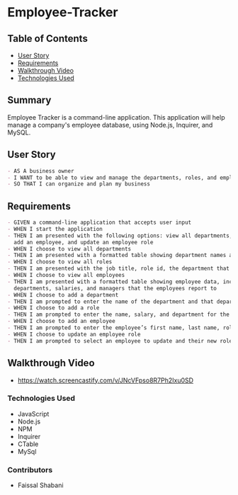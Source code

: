 # Employee-Tracker

## Table of Contents

- [User Story](#user-story)
- [Requirements](#requirements)
- [Walkthrough Video](#walkthrough-video)
- [Technologies Used](#technologies-used)

## Summary 
Employee Tracker is a command-line application. This application will help manage a company's employee database, using Node.js, Inquirer, and MySQL.

## User Story
```md
- AS A business owner
- I WANT to be able to view and manage the departments, roles, and employees in my company
- SO THAT I can organize and plan my business
```

## Requirements
```md
- GIVEN a command-line application that accepts user input
- WHEN I start the application
- THEN I am presented with the following options: view all departments, view all roles, view all employees, add a department, add a role, 
  add an employee, and update an employee role
- WHEN I choose to view all departments
- THEN I am presented with a formatted table showing department names and department ids
- WHEN I choose to view all roles
- THEN I am presented with the job title, role id, the department that role belongs to, and the salary for that role
- WHEN I choose to view all employees
- THEN I am presented with a formatted table showing employee data, including employee ids, first names, last names, job titles, -         
  departments, salaries, and managers that the employees report to
- WHEN I choose to add a department
- THEN I am prompted to enter the name of the department and that department is added to the database
- WHEN I choose to add a role
- THEN I am prompted to enter the name, salary, and department for the role and that role is added to the database
- WHEN I choose to add an employee
- THEN I am prompted to enter the employee’s first name, last name, role, and manager, and that employee is added to the database
- WHEN I choose to update an employee role
- THEN I am prompted to select an employee to update and their new role and this information is updated in the database
```


## Walkthrough Video
- https://watch.screencastify.com/v/JNcVFpso8R7Ph2Ixu0SD



### Technologies Used
- JavaScript
- Node.js
- NPM
- Inquirer
- CTable
- MySql

### Contributors 
- Faissal Shabani
